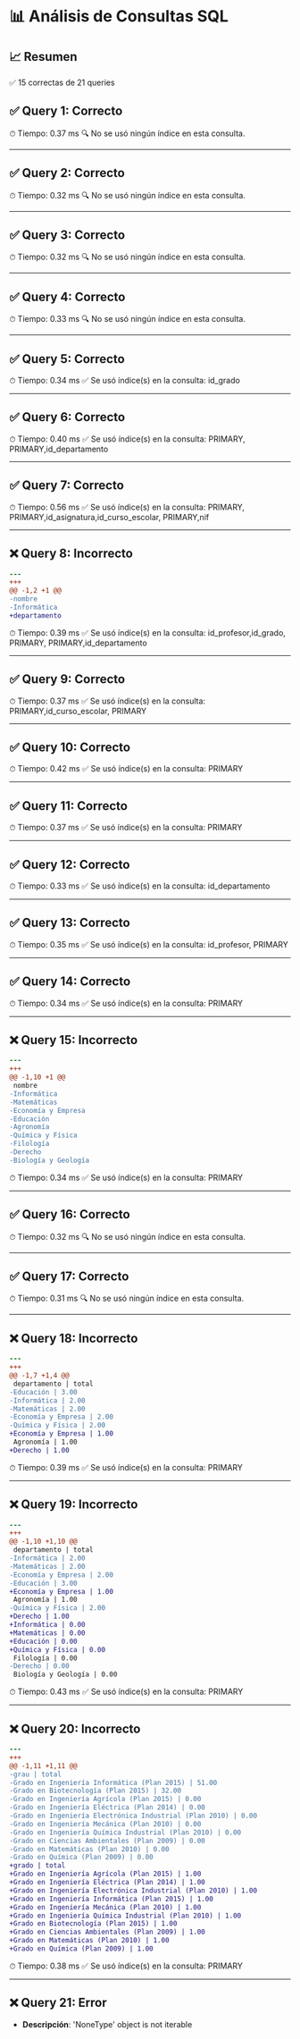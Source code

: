 # 📊 Análisis de Consultas SQL


## 📈 Resumen
✅ 15 correctas de 21 queries

## ✅ Query 1: Correcto

⏱ Tiempo: 0.37 ms
🔍 No se usó ningún índice en esta consulta.

---

## ✅ Query 2: Correcto

⏱ Tiempo: 0.32 ms
🔍 No se usó ningún índice en esta consulta.

---

## ✅ Query 3: Correcto

⏱ Tiempo: 0.32 ms
🔍 No se usó ningún índice en esta consulta.

---

## ✅ Query 4: Correcto

⏱ Tiempo: 0.33 ms
🔍 No se usó ningún índice en esta consulta.

---

## ✅ Query 5: Correcto

⏱ Tiempo: 0.34 ms
✅ Se usó índice(s) en la consulta: id_grado

---

## ✅ Query 6: Correcto

⏱ Tiempo: 0.40 ms
✅ Se usó índice(s) en la consulta: PRIMARY, PRIMARY,id_departamento

---

## ✅ Query 7: Correcto

⏱ Tiempo: 0.56 ms
✅ Se usó índice(s) en la consulta: PRIMARY, PRIMARY,id_asignatura,id_curso_escolar, PRIMARY,nif

---

## ❌ Query 8: Incorrecto
```diff
--- 
+++ 
@@ -1,2 +1 @@
-nombre
-Informática
+departamento
```

⏱ Tiempo: 0.39 ms
✅ Se usó índice(s) en la consulta: id_profesor,id_grado, PRIMARY, PRIMARY,id_departamento

---

## ✅ Query 9: Correcto

⏱ Tiempo: 0.37 ms
✅ Se usó índice(s) en la consulta: PRIMARY,id_curso_escolar, PRIMARY

---

## ✅ Query 10: Correcto

⏱ Tiempo: 0.42 ms
✅ Se usó índice(s) en la consulta: PRIMARY

---

## ✅ Query 11: Correcto

⏱ Tiempo: 0.37 ms
✅ Se usó índice(s) en la consulta: PRIMARY

---

## ✅ Query 12: Correcto

⏱ Tiempo: 0.33 ms
✅ Se usó índice(s) en la consulta: id_departamento

---

## ✅ Query 13: Correcto

⏱ Tiempo: 0.35 ms
✅ Se usó índice(s) en la consulta: id_profesor, PRIMARY

---

## ✅ Query 14: Correcto

⏱ Tiempo: 0.34 ms
✅ Se usó índice(s) en la consulta: PRIMARY

---

## ❌ Query 15: Incorrecto
```diff
--- 
+++ 
@@ -1,10 +1 @@
 nombre
-Informática
-Matemáticas
-Economía y Empresa
-Educación
-Agronomía
-Química y Física
-Filología
-Derecho
-Biología y Geología
```

⏱ Tiempo: 0.34 ms
✅ Se usó índice(s) en la consulta: PRIMARY

---

## ✅ Query 16: Correcto

⏱ Tiempo: 0.32 ms
🔍 No se usó ningún índice en esta consulta.

---

## ✅ Query 17: Correcto

⏱ Tiempo: 0.31 ms
🔍 No se usó ningún índice en esta consulta.

---

## ❌ Query 18: Incorrecto
```diff
--- 
+++ 
@@ -1,7 +1,4 @@
 departamento | total
-Educación | 3.00
-Informática | 2.00
-Matemáticas | 2.00
-Economía y Empresa | 2.00
-Química y Física | 2.00
+Economía y Empresa | 1.00
 Agronomía | 1.00
+Derecho | 1.00
```

⏱ Tiempo: 0.39 ms
✅ Se usó índice(s) en la consulta: PRIMARY

---

## ❌ Query 19: Incorrecto
```diff
--- 
+++ 
@@ -1,10 +1,10 @@
 departamento | total
-Informática | 2.00
-Matemáticas | 2.00
-Economía y Empresa | 2.00
-Educación | 3.00
+Economía y Empresa | 1.00
 Agronomía | 1.00
-Química y Física | 2.00
+Derecho | 1.00
+Informática | 0.00
+Matemáticas | 0.00
+Educación | 0.00
+Química y Física | 0.00
 Filología | 0.00
-Derecho | 0.00
 Biología y Geología | 0.00
```

⏱ Tiempo: 0.43 ms
✅ Se usó índice(s) en la consulta: PRIMARY

---

## ❌ Query 20: Incorrecto
```diff
--- 
+++ 
@@ -1,11 +1,11 @@
-grau | total
-Grado en Ingeniería Informática (Plan 2015) | 51.00
-Grado en Biotecnología (Plan 2015) | 32.00
-Grado en Ingeniería Agrícola (Plan 2015) | 0.00
-Grado en Ingeniería Eléctrica (Plan 2014) | 0.00
-Grado en Ingeniería Electrónica Industrial (Plan 2010) | 0.00
-Grado en Ingeniería Mecánica (Plan 2010) | 0.00
-Grado en Ingeniería Química Industrial (Plan 2010) | 0.00
-Grado en Ciencias Ambientales (Plan 2009) | 0.00
-Grado en Matemáticas (Plan 2010) | 0.00
-Grado en Química (Plan 2009) | 0.00
+grado | total
+Grado en Ingeniería Agrícola (Plan 2015) | 1.00
+Grado en Ingeniería Eléctrica (Plan 2014) | 1.00
+Grado en Ingeniería Electrónica Industrial (Plan 2010) | 1.00
+Grado en Ingeniería Informática (Plan 2015) | 1.00
+Grado en Ingeniería Mecánica (Plan 2010) | 1.00
+Grado en Ingeniería Química Industrial (Plan 2010) | 1.00
+Grado en Biotecnología (Plan 2015) | 1.00
+Grado en Ciencias Ambientales (Plan 2009) | 1.00
+Grado en Matemáticas (Plan 2010) | 1.00
+Grado en Química (Plan 2009) | 1.00
```

⏱ Tiempo: 0.38 ms
✅ Se usó índice(s) en la consulta: PRIMARY

---

## ❌ Query 21: Error
- **Descripción**: 'NoneType' object is not iterable

